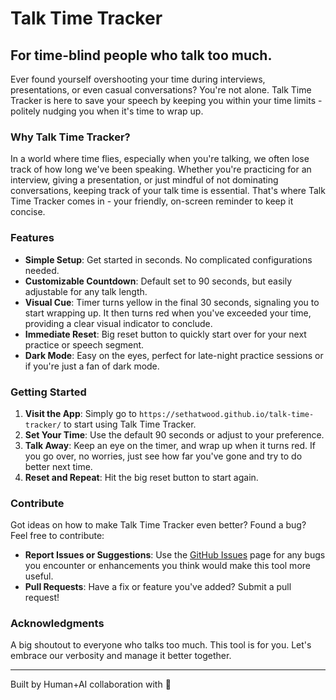 # Talk Time Tracker

## For time-blind people who talk too much.

Ever found yourself overshooting your time during interviews, presentations, or even casual conversations? You're not alone. Talk Time Tracker is here to save your speech by keeping you within your time limits - politely nudging you when it's time to wrap up.

### Why Talk Time Tracker?

In a world where time flies, especially when you're talking, we often lose track of how long we've been speaking. Whether you're practicing for an interview, giving a presentation, or just mindful of not dominating conversations, keeping track of your talk time is essential. That's where Talk Time Tracker comes in - your friendly, on-screen reminder to keep it concise.

### Features

- **Simple Setup**: Get started in seconds. No complicated configurations needed.
- **Customizable Countdown**: Default set to 90 seconds, but easily adjustable for any talk length.
- **Visual Cue**: Timer turns yellow in the final 30 seconds, signaling you to start wrapping up. It then turns red when you've exceeded your time, providing a clear visual indicator to conclude.
- **Immediate Reset**: Big reset button to quickly start over for your next practice or speech segment.
- **Dark Mode**: Easy on the eyes, perfect for late-night practice sessions or if you're just a fan of dark mode.

### Getting Started

1. **Visit the App**: Simply go to `https://sethatwood.github.io/talk-time-tracker/` to start using Talk Time Tracker.
2. **Set Your Time**: Use the default 90 seconds or adjust to your preference.
3. **Talk Away**: Keep an eye on the timer, and wrap up when it turns red. If you go over, no worries, just see how far you've gone and try to do better next time.
4. **Reset and Repeat**: Hit the big reset button to start again.

### Contribute

Got ideas on how to make Talk Time Tracker even better? Found a bug? Feel free to contribute:

- **Report Issues or Suggestions**: Use the [GitHub Issues](https://github.com/sethatwood/talk-time-tracker/issues) page for any bugs you encounter or enhancements you think would make this tool more useful.
- **Pull Requests**: Have a fix or feature you've added? Submit a pull request!

### Acknowledgments

A big shoutout to everyone who talks too much. This tool is for you. Let's embrace our verbosity and manage it better together.

---

Built by Human+AI collaboration with 💜
